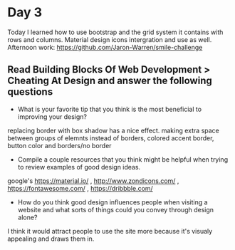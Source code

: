 # Day 3

Today I learned how to use bootstrap and the grid system it contains with rows and columns. Material design icons intergration and use as well.
Afternoon work: https://github.com/Jaron-Warren/smile-challenge

## Read Building Blocks Of Web Development > Cheating At Design and answer the following questions

* What is your favorite tip that you think is the most beneficial to improving your design?

replacing border with box shadow has a nice effect. making extra space between groups of elemnts instead of borders, colored accent border, button color and borders/no border

* Compile a couple resources that you think might be helpful when trying to review examples of good design ideas.

google's https://material.io/ , http://www.zondicons.com/ , https://fontawesome.com/ , https://dribbble.com/

* How do you think good design influences people when visiting a website and what sorts of things could you convey through design alone?

I think it would attract people to use the site more because it's visualy appealing and draws them in.
